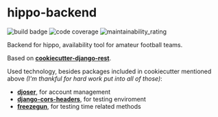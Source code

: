 # hippo-backend

![build badge](https://drone.alergeek.me/api/badges/kosciak/hippo-backend/status.svg)
![code coverage](https://cov.alergeek.me/api/project_badges/measure?project=hippo_backend&metric=coverage)
![maintainability_rating](https://cov.alergeek.me/api/project_badges/measure?project=hippo_backend&metric=sqale_rating)

Backend for hippo, availability tool for amateur football teams.

Based on
[**cookiecutter-django-rest**](https://github.com/agconti/cookiecutter-django-rest).

Used technology, besides packages included in cookiecutter mentioned above *(I'm thankful for hard work put into all of
those)*:
- [**djoser**](https://github.com/sunscrapers/djoser/), for account management
- [**django-cors-headers**](https://github.com/ottoyiu/django-cors-headers), for testing enviroment
- [**freezegun**](https://github.com/spulec/freezegun), for testing time related methods
